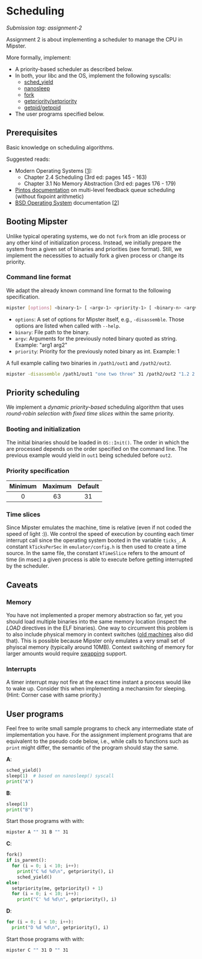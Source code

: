 # Scheduling

*Submission tag: assignment-2*

Assignment 2 is about implementing a scheduler to manage the CPU in Mipster.

More formally, implement:
* A priority-based scheduler as described below.
* In both, your libc and the OS, implement the following syscalls:
  * [sched_yield](http://man7.org/linux/man-pages/man2/sched_yield.2.html)
  * [nanosleep](http://man7.org/linux/man-pages/man2/nanosleep.2.html)
  * [fork](http://man7.org/linux/man-pages/man2/fork.2.html)
  * [getpriority/setpriority](http://man7.org/linux/man-pages/man2/getpriority.2.html)
  * [getpid/getppid](http://man7.org/linux/man-pages/man2/getpid.2.html)
* The user programs specified below.

## Prerequisites

Basic knowledge on scheduling algorithms.

Suggested reads:
* Modern Operating Systems \[[1](../references.md)\]:
  * Chapter 2.4 Scheduling (3rd ed: pages 145 - 163)
  * Chapter 3.1 No Memory Abstraction (3rd ed: pages 176 - 179)
* [Pintos documentation][pintos-mlfq] on multi-level feedback queue scheduling (without fixpoint arithmetic)
* [BSD Operating System][bsd] documentation \[[2](../references.md)\]

[pintos-mlfq]: http://cksystemsteaching.github.io/pintos-for-students/pintos_7.html#SEC131
[bsd]: http://en.wikipedia.org/wiki/Berkeley_Software_Distribution

## Booting Mipster

Unlike typical operating systems, we do not `fork` from an idle process or any
other kind of initialization process. Instead, we initially prepare the
system from a given set of binaries and priorities (see format). Still, we
implement the necessities to actually fork a given process or change its
priority.

### Command line format

We adapt the already known command line format to the following specification.

```sh
mipster [options] <binary-1> [ <argv-1> <priority-1> [ <binary-n> <argv-n> <priority-n>]]
```

* `options`: A set of options for Mipster itself, e.g., `-disassemble`. Those
  options are listed when called with `--help`.
* `binary`: File path to the binary.
* `argv`: Arguments for the previously noted binary quoted as string. Example:
  "arg1 arg2"
* `priority`: Priority for the previously noted binary as int. Example: 1

A full example calling two binaries in `/path1/out1` and `/path2/out2`.

```sh
mipster -disassemble /path1/out1 "one two three" 31 /path2/out2 "1.2 2.4" 31
```


## Priority scheduling

We implement a *dynamic priority-based* scheduling algorithm that uses 
*round-robin selection with fixed time slices* within the same priority.

### Booting and initialization

The initial binaries should be loaded in `OS::Init()`. The order in which the
are processed depends on the order specified on the command line. The previous
example would yield in `out1` being scheduled before `out2`.

### Priority specification

 Minimum | Maximum | Default |
:-------:|:-------:|:-------:|
    0    |   63    |    31   |  

### Time slices

Since Mipster emulates the machine, time is relative (even if not coded the
speed of light :)). We control the speed of execution by counting each 
timer interrupt call since the operating system booted in the variable
`ticks_`. A constant `kTicksPerSec` in `emulator/config.h` is then used
to create a time source. In the same file, the constant
`kTimeSlice` refers to the amount of time (in msec) a given process is able to
execute before getting interrupted by the scheduler.


## Caveats

### Memory

You have not implemented a proper memory abstraction so far, yet you should load
multiple binaries into the same memory location (inspect the *LOAD* directives
in the ELF binaries). One way to circumvent this problem is to also include 
physical memory in context switches ([old
machines](http://en.wikipedia.org/wiki/IBM_7090) also did that). This is
possible because Mipster only emulates a very small set of phyiscal memory 
(typically around 10MB). Context switching of memory for larger amounts would require
[swapping](http://en.wikipedia.org/wiki/Paging#Terminology) support.

### Interrupts

A timer interrupt may not fire at the exact time instant a process would like to
wake up. Consider this when implementing a mechansim for sleeping. (Hint: Corner
case with same priority.)


## User programs

Feel free to write small sample programs to check any intermediate state of implementation you have. For the assignment implement programs that are equivalent to the pseudo code below, i.e., while calls to
functions such as `print` might differ, the semantic of the program should stay the same.

**A**:
```python
sched_yield()
sleep(1)  # based on nanosleep() syscall
print("A")
```

**B**:
```python
sleep(1)
print("B")
```

Start those programs with with:

```sh
mipster A "" 31 B "" 31
```


**C**:
```python
fork()
if is_parent():
  for (i = 0; i < 10; i++):
    print("C %d %d\n", getpriority(), i)
    sched_yield()
else:
  setpriority(me, getpriority() + 1)
  for (i = 0; i < 10; i++):
    print("C' %d %d\n", getpriority(), i)
```

**D**:
```python
for (i = 0; i < 10; i++):
  print("D %d %d\n", getpriority(), i)
```

Start those programs with with:

```sh
mipster C "" 31 D "" 31
```
